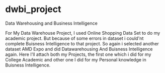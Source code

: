 # dwbi_project
Data Warehousing and Business Intelligence

For My Data Warehouse Project, I used Online Shopping Data Set to do my academic project. But because of some errors in dataset i could'nt complete Buisness Intelligence to that project. So  again i selected another dataset AMD Expo and did Datawarehousing And Buisness Intelligence again. Here I'll attach both my Projects, the first one which i did for my College Academic and other one I did for my Personal knowledge in Buisness Intelligence.

